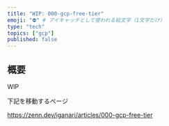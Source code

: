 ```yaml
---
title: "WIP: 000-gcp-free-tier"
emoji: "⛔" # アイキャッチとして使われる絵文字（1文字だけ）
type: "tech"
topics: ["gcp"]
published: false
---
```


## 概要

WIP

下記を移動するページ

https://zenn.dev/iganari/articles/000-gcp-free-tier
